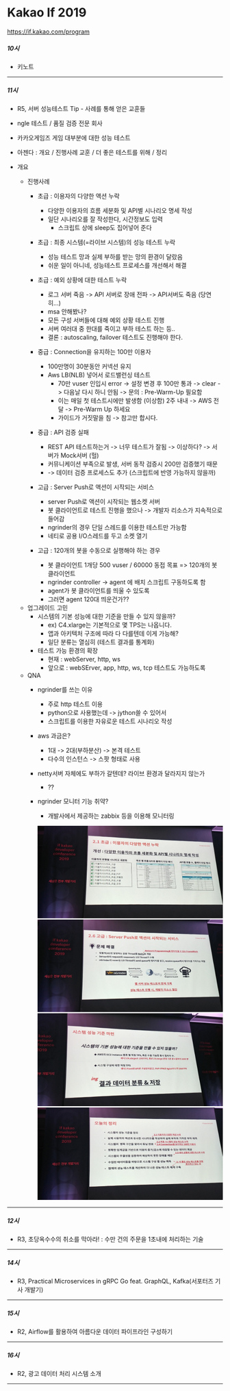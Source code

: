 Kakao If 2019
=============
https://if.kakao.com/program

##### 10시
- 키노트
---
##### 11시
- R5, 서버 성능테스트 Tip - 사례를 통해 얻은 교훈들

- ngle 테스트 / 품질 검증 전문 회사
- 카카오게임즈 게임 대부분에 대한 성능 테스트
- 아젠다 :  개요 / 진행사례 교훈 / 더 좋은 테스트를 위해 / 정리

- 개요
    - 진행사례
        - 초급 : 이용자의 다양한 액션 누락
            - 다양한 이용자의 흐름 세분화 및 API별 시나리오 명세 작성
            - 일단 시나리오를 잘 작성한다, 시간정보도 입력
                - 스크립트 상에 sleep도 집어넣어 준다
        - 초급 : 최종 시스템(=라이브 시스템)의 성능 테스트 누락
            - 성능 테스트 망과 실제 부하를 받는 망의 환경이 달랐음
            - 쉬운 일이 아니네, 성능테스트 프로세스를 개선해서 해결 
        - 초급 : 예외 상황에 대한 테스트 누락
            - 로그 서버 죽음 -> API 서버로 장애 전파 -> API서버도 죽음 (당연히...)
            - msa 안해봤나? 
            - 모든 구성 서버들에 대해 예외 상황 테스트 진행
            - 서버 여러대 중 한대를 죽이고 부하 테스트 하는 등..
             - 결론 : autoscaling, failover 테스트도 진행해야 한다.
         - 중급 : Connection을 유지하는 100만 이용자
            - 100만명이 30분동안 커넥션 유지
            - Aws LB(NLB) 넣어서 로드밸런싱 테스트
                - 70만 vuser 인입시 error -> 설정 변경 후 100만 통과 -> clear -> 다음날 다시 하니 안됨 -> 문의 : Pre-Warm-Up 필요함
                - 이는 매일 첫 테스트시에만 발생함 (이상함) 2주 내내 -> AWS 전달 -> Pre-Warm Up 하세요
                - 가이드가 거짓말을 침 -> 참고만 합시다.
        - 중급 : API 검증 실패
            - REST API 테스트하는거 -> 너무 테스트가 잘됨 -> 이상하다? -> 서버가 Mock서버 (헐)
            - 커뮤니케이션 부족으로 발생, 서버 동작 검증시 200만 검증했기 때문
            - -> 데이터 검증 프로세스도 추가 (스크립트에 반영 가능하지 않을까)
            
        - 고급 : Server Push로 액션이 시작되는 서비스
            - server Push로 액션이 시작되는 웹소켓 서버
            - 봇 클라이언트로 테스트 진행을 했으나 -> 개발자 리소스가 지속적으로 들어감
            - ngrinder의 경우 단일 스레드를 이용한 테스트만 가능함
            - 네티로 공용 I/O스레드를 두고 소켓 열기
        - 고급 : 120개의 봇을 수동으로 실행해야 하는 경우
            - 봇 클라이언트 1개당 500 vuser / 60000 동접 목표 => 120개의 봇 클라이언트
            - ngrinder controller -> agent 에 배치 스크립트 구동하도록 함
            - agent가 봇 클라이언트를 띄울 수 있도록
            - 그러면 agent 120대 띄운건가??
    - 업그레이드 고민
        - 시스템의 기본 성능에 대한 기준을 만들 수 있지 않을까?
            - ex) C4.xlarge는 기본적으로 몇 TPS는 나옵니다.
            - 앱과 아키텍처 구조에 따라 다 다를텐데 이게 가능해?
            - 일단 분류는 열심히 (테스트 결과를 통계화)
        - 테스트 가능 환경의 확장
            - 현재 : webServer, http, ws
            - 앞으로 : webSErver, app, http, ws, tcp 테스트도 가능하도록
    - QNA
        - ngrinder를 쓰는 이유
            - 주로 http 테스트 이용
            - python으로 사용했는데 -> jython쓸 수 있어서
            - 스크립트를 이용한 자유로운 테스트 시나리오 작성
        - aws 과금은?
            - 1대 -> 2대(부하분산) -> 본격 테스트
            - 다수의 인스턴스 -> 스팟 형태로 사용
        - netty서버 자체에도 부하가 갈텐데? 라이브 환경과 달라지지 않는가
            - ??
        - ngrinder 모니터 기능 취약?
            - 개발사에서 제공하는 zabbix 등을 이용해 모니터링
            
            ![image1](./pics/11-1.jpeg)
            ![image1](./pics/11-2.jpeg)
            ![image1](./pics/11-3.jpeg)
            ![image1](./pics/11-4.jpeg)

            
    
            
            
            
              
            
            
            















---
##### 12시
- R3, 초당옥수수의 취소를 막아라! : 수만 건의 주문을 1초내에 처리하는 기술
---
##### 14시
- R3, Practical Microservices in gRPC Go feat. GraphQL, Kafka(서포터즈 기사 개발기)
---
##### 15시
- R2, Airflow를 활용하여 아름다운 데이터 파이프라인 구성하기
---
##### 16시
- R2, 광고 데이터 처리 시스템 소개
---





















